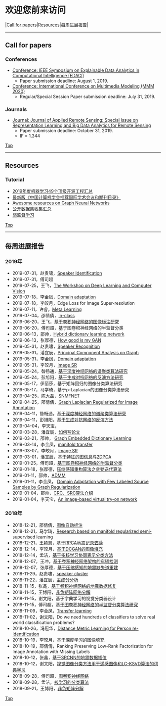 # 欢迎您前来访问
|[Call for papers](#call-for-papers)|[Resources](#resources)|[每周进展报告](#每周进展报告)|

---
## Call for papers
### Conferences
* [Conference: IEEE Symposium on Explainable Data Analytics in Computational Intelligence (EDACI)](http://ssci2019.org/edaci.html)
  * Paper submission deadline: August 1, 2019.
* [Conference: International Conference on Multimedia Modeling (MMM 2020)](http://www.mmm2020.kr/welcome.html)
  * Regular/Special Session Paper submission deadline: July 31, 2019.
  
### Journals
* [Journal: Journal of Applied Remote Sensing: Special Issue on Representation Learning and Big Data Analytics for Remote Sensing](https://www.spiedigitallibrary.org/journals/journal-of-applied-remote-sensing/call-for-papers?SSO=1#navBarAnchor)
  * Paper submission deadline: October 31, 2019.
  * IF = 1.344
  
[Top](#call-for-papers)

---

## Resources
### Tutorial
* [2019年度机器学习49个顶级开源工程汇总](https://mp.weixin.qq.com/s/SRKBLw5bckvUaDizrn88Iw?tdsourcetag=s_pcqq_aiomsg)
* [最新版《中国计算机学会推荐国际学术会议和期刊目录》](https://www.ccf.org.cn/c/2019-04-25/663625.shtml?from=timeline&isappinstalled=0)
* [Awesome resources on Graph Neural Networks](https://github.com/nnzhan/Awesome-Graph-Neural-Networks#surveypapers)
* [公开数据集收集汇总](https://github.com/awesomedata/awesome-public-datasets)
* [弱监督学习](https://zhuanlan.zhihu.com/p/34270286?utm_source=wechat_timeline&utm_medium=social&utm_oi=32108798017536&from=timeline&isappinstalled=0)

[Top](#resources)

---

## 每周进展报告
### 2019年
* 2019-07-31，赵贵啸，[Speaker Identification](https://github.com/frostliu/StudentsReport/blob/master/StudentsReport_PPT/20190731-%E8%B5%B5%E8%B4%B5%E5%95%B8-Speaker%20Identification.pptx)
* 2019-07-31，傅司超
* 2019-07-25，王飞，[The Workshop on Deep Learning and Computer Vision](https://github.com/frostliu/StudentsReport/blob/master/StudentsReport_PPT/20190726_%E7%8E%8B%E9%A3%9E_A%20summary%20of%20The%20Workshop%20on%20Deep%20Learning%20and%20Computer%20Vision.pptx)
* 2019-07-18，李金凤，[Domain adaptation](https://github.com/frostliu/StudentsReport/blob/master/StudentsReport_PPT/20190718-%E6%9D%8E%E9%87%91%E5%87%A4-Domain%20adaptation.pptx)
* 2019-07-18，李皎月，Edge Loss for Image Super-resolution
* 2019-07-11，许睿，[Meta Learning](https://github.com/frostliu/StudentsReport/blob/master/StudentsReport_PPT/20190711-%E8%AE%B8%E7%9D%BF-Meta-learning.pptx)
* 2019-07-04，邵倩倩，[in-class](https://github.com/frostliu/StudentsReport/blob/master/StudentsReport_PPT/20190717-%E9%82%B5%E5%80%A9%E5%80%A9-in-class.pptx)
* 2019-06-20，王飞，[基于卷积神经网络的图像标注研究](https://github.com/frostliu/StudentsReport/blob/master/StudentsReport_PPT/20190620-%E7%8E%8B%E9%A3%9E-%E5%9F%BA%E4%BA%8E%E5%8D%B7%E7%A7%AF%E7%A5%9E%E7%BB%8F%E7%BD%91%E7%BB%9C%E7%9A%84%E5%9B%BE%E5%83%8F%E6%A0%87%E6%B3%A8%E7%A0%94%E7%A9%B6.pptx)
* 2019-06-20，傅司超，基于图卷积神经网络的半监督分类
* 2019-06-13，邵帅，[Hybrid dictionary learning network](https://github.com/frostliu/StudentsReport/blob/master/StudentsReport_PPT/20190613-%E9%82%B5%E5%B8%85Hybrid%20dictionary%20learning%20network.pptx)
* 2019-06-13，张厚德，[How good is my GAN](https://github.com/frostliu/StudentsReport/blob/master/StudentsReport_PPT/20190613-%E5%BC%A0%E5%8E%9A%E5%BE%B7-How%20good%20is%20my%20GAN.pptx)
* 2019-05-31，赵贵啸，[Speaker Recognition](https://github.com/frostliu/StudentsReport/blob/master/StudentsReport_PPT/20190601-%E8%B5%B5%E8%B4%B5%E5%95%B8-Speaker%20Recognition.ppt)
* 2019-05-31，潘宜辰，[Principal Component Analysis on Graph](https://github.com/frostliu/StudentsReport/blob/master/StudentsReport_PPT/20190601-%E6%BD%98%E5%AE%9C%E8%BE%B0-Principal%20Component%20Analysis%20on%20Graph-Hessian.pptx)
* 2019-05-31，李金凤，[Domain adaptation](https://github.com/frostliu/StudentsReport/blob/master/StudentsReport_PPT/20190601-%E6%9D%8E%E9%87%91%E5%87%A4-Domain%20adaptation.pptx)
* 2019-05-31，李皎月，[image SR](https://github.com/frostliu/StudentsReport/blob/master/StudentsReport_PPT/20190601-%E6%9D%8E%E7%9A%8E%E6%9C%88-image%20SR.pptx)
* 2019-05-24，昝畅通，[基于深度神经网络的谱聚类算法研究](https://github.com/frostliu/StudentsReport/blob/master/StudentsReport_PPT/20190524-%E6%98%9D%E7%95%85%E9%80%9A-%E5%9F%BA%E4%BA%8E%E6%B7%B1%E5%BA%A6%E7%A5%9E%E7%BB%8F%E7%BD%91%E7%BB%9C%E7%9A%84%E8%B0%B1%E8%81%9A%E7%B1%BB%E7%AE%97%E6%B3%95%E7%A0%94%E7%A9%B6.pptx)
* 2019-05-24，彭旭阳，[基于生成对抗网络的反演方法研究](https://github.com/frostliu/StudentsReport/blob/master/StudentsReport_PPT/20190524-%E5%BD%AD%E6%97%AD%E9%98%B3-%E5%9F%BA%E4%BA%8E%E7%94%9F%E6%88%90%E5%AF%B9%E6%8A%97%E7%BD%91%E7%BB%9C%E7%9A%84%E5%8F%8D%E6%BC%94%E6%96%B9%E6%B3%95%E7%A0%94%E7%A9%B6.pptx)
* 2019-05-17，伊丽莎，基于矩阵回归的图像分类算法研究
* 2019-05-17，马学琦，基于p-Laplacian的图像分类算法研究
* 2019-04-25，陈大磊，[SNMFNET](https://github.com/frostliu/StudentsReport/blob/master/StudentsReport_PPT/20190425-%E9%99%88%E5%A4%A7%E7%A3%8A-SNMFNET.pptx)
* 2019-04-25，邵倩倩，[Graph Laplacian Regularized for Image Annotation](https://github.com/frostliu/StudentsReport/blob/master/StudentsReport_PPT/20190425-%E9%82%B5%E5%80%A9%E5%80%A9-Graph%20Laplacian%20Regularized%20for%20Image%20Annotation.pptx)
* 2019-04-11，昝畅通，[基于深度神经网络的谱聚类算法研究](https://github.com/frostliu/StudentsReport/blob/master/StudentsReport_PPT/20190411-%E6%98%9D%E7%95%85%E9%80%9A-%E5%9F%BA%E4%BA%8E%E6%B7%B1%E5%BA%A6%E7%A5%9E%E7%BB%8F%E7%BD%91%E7%BB%9C%E7%9A%84%E8%B0%B1%E8%81%9A%E7%B1%BB%E7%AE%97%E6%B3%95%E7%A0%94%E7%A9%B6.pptx)
* 2019-04-11，彭旭阳，[基于生成对抗网络的反演方法](https://github.com/frostliu/StudentsReport/blob/master/StudentsReport_PPT/20190411-%E5%BD%AD%E6%97%AD%E9%98%B3-%E5%9F%BA%E4%BA%8E%E7%94%9F%E6%88%90%E5%AF%B9%E6%8A%97%E7%BD%91%E7%BB%9C%E7%9A%84%E5%8F%8D%E6%BC%94%E6%96%B9%E6%B3%95.pptx)
* 2019-04-04，李天宝，
* 2019-03-28，潘宜辰，[如何写论文](https://github.com/frostliu/StudentsReport/blob/master/StudentsReport_PPT/20190328-%E6%BD%98%E5%AE%9C%E6%99%A8%E8%BE%B0-%E5%A6%82%E4%BD%95%E5%86%99%E8%AE%BA%E6%96%87.pptx)
* 2019-03-21，邵帅，  [Graph Embedded Dictionary Learning](https://github.com/frostliu/StudentsReport/blob/master/StudentsReport_PPT/20190321-%E9%82%B5%E5%B8%85-Graph%20Embedded%20Dictionary%20Learning.pptx)
* 2019-03-14，李金凤，[manifold transfer](https://github.com/frostliu/StudentsReport/blob/master/StudentsReport_PPT/20190314-%E6%9D%8E%E9%87%91%E5%87%A4-manifold%20transfer.pptx)
* 2019-03-07，李皎月，[image SR](https://github.com/frostliu/StudentsReport/blob/master/StudentsReport_PPT/20190307-%E6%9D%8E%E7%9A%8E%E6%9C%88-image%20SR.pptx)
* 2019-03-01，潘宜辰，[基于特征的图信息与2DPCA](https://github.com/frostliu/StudentsReport/blob/master/StudentsReport_PPT/20190301-%E6%BD%98%E5%AE%9C%E8%BE%B0-%E5%9F%BA%E4%BA%8E%E7%89%B9%E5%BE%81%E7%9A%84%E5%9B%BE%E4%BF%A1%E6%81%AF%E4%B8%8E2DPCA.pptx)
* 2019-01-25，傅司超，[基于图卷积神经网络的半监督分类](https://github.com/frostliu/StudentsReport/blob/master/StudentsReport_PPT/20190125-%E5%82%85%E5%8F%B8%E8%B6%85-%E5%9F%BA%E4%BA%8E%E5%9B%BE%E5%8D%B7%E7%A7%AF%E7%A5%9E%E7%BB%8F%E7%BD%91%E7%BB%9C%E7%9A%84%E5%8D%8A%E7%9B%91%E7%9D%A3%E5%88%86%E7%B1%BB%E7%AE%97%E6%B3%95.pptx)
* 2019-01-18，张厚德，[压缩感知重构算法之贪婪迭代算法](https://github.com/frostliu/StudentsReport/blob/master/StudentsReport_PPT/201901118-%E5%BC%A0%E5%8E%9A%E5%BE%B7-%E5%8E%8B%E7%BC%A9%E6%84%9F%E7%9F%A5%E9%87%8D%E6%9E%84%E7%AE%97%E6%B3%95%E4%B9%8B%E8%B4%AA%E5%A9%AA%E8%BF%AD%E4%BB%A3%E7%AE%97%E6%B3%95.pptx)
* 2019-01-11，邵帅，[ADMM](https://github.com/frostliu/StudentsReport/blob/master/StudentsReport_PPT/20190111-%E9%82%B5%E5%B8%85-ADMM.pptx)
* 2019-01-11，李金凤， [Domain Adaptation with Few Labeled Source Samples by Graph Regularization](https://github.com/frostliu/StudentsReport/blob/master/StudentsReport_PPT/20190110-%E6%9D%8E%E9%87%91%E5%87%A4-Domain%20Adaptation%20with%20Few%20Labeled%20Source%20Samples%20by%20Graph%20Regularization.pptx)
* 2019-01-04，邵帅，[CRC、SRC算法介绍](https://github.com/frostliu/StudentsReport/blob/master/StudentsReport_PPT/20190104-%E9%82%B5%E5%B8%85-CRC%E5%92%8CSRC%E7%AE%97%E6%B3%95%E4%BB%8B%E7%BB%8D.pptx)
* 2019-01-04，李天宝，[An image-based virtual try-on network](https://github.com/frostliu/StudentsReport/blob/master/StudentsReport_PPT/20190104-%E6%9D%8E%E5%A4%A9%E5%AE%9D%2C-An%20image-based%20virtual%20try%20on-network.pptx)

### 2018年
* 2018-12-21，邵倩倩，[图像自动标注](https://github.com/frostliu/StudentsReport/blob/master/StudentsReport_PPT/20181221-%E9%82%B5%E5%80%A9%E5%80%A9-%E5%9B%BE%E5%83%8F%E8%87%AA%E5%8A%A8%E6%A0%87%E6%B3%A8.pptx)
* 2018-12-21，马学琦，[Research based on manifold regularized semi-supervised learning](https://github.com/frostliu/StudentsReport/blob/master/StudentsReport_PPT/20181221-%E9%A9%AC%E5%AD%A6%E7%90%A6-Research%20based%20on%20manifold%20regularized%20semi-supervised%20learning.pptx)
* 2018-12-21，王颖慧，[基于RPCA地震记录去躁](https://github.com/frostliu/StudentsReport/blob/master/StudentsReport_PPT/20181221-%E7%8E%8B%E9%A2%96%E6%85%A7-%E5%9F%BA%E4%BA%8ERPCA%E5%9C%B0%E9%9C%87%E8%AE%B0%E5%BD%95%E5%8E%BB%E8%BA%81.pptx)
* 2018-12-14，李皎月，[基于DCGAN的图像填充](https://github.com/frostliu/StudentsReport/blob/master/StudentsReport_PPT/20181214-%E6%9D%8E%E7%9A%8E%E6%9C%88-%E5%9F%BA%E4%BA%8EDCGAN%E7%9A%84%E5%9B%BE%E5%83%8F%E5%A1%AB%E5%85%85.pptx)
* 2018-12-14，孟洁，[基于多核学习协同表示分类方法](https://github.com/frostliu/StudentsReport/blob/master/StudentsReport_PPT/20181214-%E5%AD%9F%E6%B4%81-%E5%9F%BA%E4%BA%8E%E5%A4%9A%E6%A0%B8%E5%AD%A6%E4%B9%A0%E5%8D%8F%E5%90%8C%E8%A1%A8%E7%A4%BA%E5%88%86%E7%B1%BB%E6%96%B9%E6%B3%95.pptx)
* 2018-12-07，王冲，[基于卷积神经网络架构的车辆检测](https://github.com/frostliu/StudentsReport/blob/master/StudentsReport_PPT/20181207-%E7%8E%8B%E5%86%B2-%E5%9F%BA%E4%BA%8E%E5%8D%B7%E7%A7%AF%E7%A5%9E%E7%BB%8F%E7%BD%91%E7%BB%9C%E6%9E%B6%E6%9E%84%E7%9A%84%E8%BD%A6%E8%BE%86%E6%A3%80%E6%B5%8B.pptx)
* 2018-12-07，张厚德，[基于压缩感知的地震缺失道重建](https://github.com/frostliu/StudentsReport/blob/master/StudentsReport_PPT/20181207-%E5%BC%A0%E5%8E%9A%E5%BE%B7-%E5%9F%BA%E4%BA%8E%E5%8E%8B%E7%BC%A9%E6%84%9F%E7%9F%A5%E7%9A%84%E5%9C%B0%E9%9C%87%E7%BC%BA%E5%A4%B1%E9%81%93%E9%87%8D%E5%BB%BA.pptx)
* 2018-11-29，赵贵啸，[speaker cluster](https://github.com/frostliu/StudentsReport/blob/master/StudentsReport_PPT/20181129-%E8%B5%B5%E8%B4%B5%E5%95%B8-Speaker%20Clustering.ppt)
* 2018-11-22，潘宜辰，[主成分分析](https://github.com/frostliu/StudentsReport/blob/master/StudentsReport_PPT/20181122-%E6%BD%98%E5%AE%9C%E8%BE%B0-%E4%B8%BB%E6%88%90%E5%88%86%E5%88%86%E6%9E%90.pptx)
* 2018-11-15，张鑫，[基于卷积神经网络的地震数据修复](https://github.com/frostliu/StudentsReport/blob/master/StudentsReport_PPT/20181115-%E5%BC%A0%E9%91%AB-%E5%9F%BA%E4%BA%8E%E5%8D%B7%E7%A7%AF%E7%A5%9E%E7%BB%8F%E7%BD%91%E7%BB%9C%E7%9A%84%E5%9C%B0%E9%9C%87%E6%95%B0%E6%8D%AE%E6%81%A2%E5%A4%8D.ppt)
* 2018-11-15，王博阳，[非负矩阵网络分解](https://github.com/frostliu/StudentsReport/blob/master/StudentsReport_PPT/20181115-%E7%8E%8B%E5%8D%9A%E9%98%B3-%E9%9D%9E%E8%B4%9F%E7%9F%A9%E9%98%B5%E7%BD%91%E7%BB%9C%E5%88%86%E8%A7%A3.pptx)
* 2018-11-15，谢文阳，基于字典学习的视觉分类器设计
* 2018-11-15，傅司超，[基于图卷积神经网络的半监督分类算法研究](https://github.com/frostliu/StudentsReport/blob/master/StudentsReport_PPT/20181115-%E5%82%85%E5%8F%B8%E8%B6%85-%E5%9F%BA%E4%BA%8E%E5%9B%BE%E5%8D%B7%E7%A7%AF%E7%A5%9E%E7%BB%8F%E7%BD%91%E7%BB%9C%E7%9A%84%E5%8D%8A%E7%9B%91%E7%9D%A3%E5%88%86%E7%B1%BB%E7%AE%97%E6%B3%95%E7%A0%94%E7%A9%B6.pptx)
* 2018-11-09，李金凤，[Transfer learning](https://github.com/frostliu/StudentsReport/blob/master/StudentsReport_PPT/20181109-%E6%9D%8E%E9%87%91%E5%87%A4-Transfer%20learning.pptx)
* 2018-11-02，谢文阳，Do we need hundreds of classifiers to solve real world classification problems?
* 2018-10-26，冯冠华，[Distance Metric Learning for Person re-Identification](https://github.com/frostliu/StudentsReport/blob/master/StudentsReport_PPT/20181026-%E5%86%AF%E5%86%A0%E5%8D%8E-Distance%20Metric%20Learning%20for%20Person%20re-Identification.pptx)
* 2018-10-19，李皎月，[基于深度学习的图像填充](https://github.com/frostliu/StudentsReport/blob/master/StudentsReport_PPT/20181019-%E6%9D%8E%E7%9A%8E%E6%9C%88-%E5%9F%BA%E4%BA%8E%E6%B7%B1%E5%BA%A6%E7%BD%91%E7%BB%9C%E7%9A%84%E5%9B%BE%E5%83%8F%E5%A1%AB%E5%85%85%E6%B1%87%E6%8A%A5.pptx)
* 2018-10-19，邵倩倩，Ranking Preserving Low-Rank Factorization for Image Annotation with Missing Labels
* 2018-10-12，张鑫，[基于SRCNN的地震数据插值](https://github.com/frostliu/StudentsReport/blob/master/StudentsReport_PPT/20181012-%E5%BC%A0%E9%91%AB-%E5%9F%BA%E4%BA%8ESRCNN%E7%9A%84%E5%9C%B0%E9%9C%87%E6%95%B0%E6%8D%AE%E6%8F%92%E5%80%BC.pptx)
* 2018-10-12，谢文阳，[视觉图像分类方法用于遥感图像和LC-KSVD算法的词典学习](https://github.com/frostliu/StudentsReport/blob/master/StudentsReport_PPT/20181012-%E8%B0%A2%E6%96%87%E9%98%B3-%E8%A7%86%E8%A7%89%E5%9B%BE%E5%83%8F%E5%88%86%E7%B1%BB%E6%96%B9%E6%B3%95%E7%94%A8%E4%BA%8E%E9%81%A5%E6%84%9F%E5%9B%BE%E5%83%8F%E5%92%8CLC-KSVD%E7%AE%97%E6%B3%95%E7%9A%84%E8%AF%8D%E5%85%B8%E5%AD%A6%E4%B9%A0.pptx)
* 2018-09-28，傅司超，[图卷积神经网络](https://github.com/frostliu/StudentsReport/blob/master/StudentsReport_PPT/20180928-%E5%82%85%E5%8F%B8%E8%B6%85-%E5%9B%BE%E5%8D%B7%E7%A7%AF%E7%A5%9E%E7%BB%8F%E7%BD%91%E7%BB%9C.pptx)
* 2018-09-28，孟洁，[核学习的分类算法](https://github.com/frostliu/StudentsReport/blob/master/StudentsReport_PPT/20180928-%E5%AD%9F%E6%B4%81-%E6%A0%B8%E5%AD%A6%E4%B9%A0%E7%9A%84%E5%88%86%E7%B1%BB%E7%AE%97%E6%B3%95.pptx)
* 2018-09-21，王博阳，[非负矩阵分解](https://github.com/frostliu/StudentsReport/blob/master/StudentsReport_PPT/20180921-%E7%8E%8B%E5%8D%9A%E9%98%B3-%E9%9D%9E%E8%B4%9F%E7%9F%A9%E9%98%B5%E5%88%86%E8%A7%A3.pptx)

[Top](#每周进展报告)
